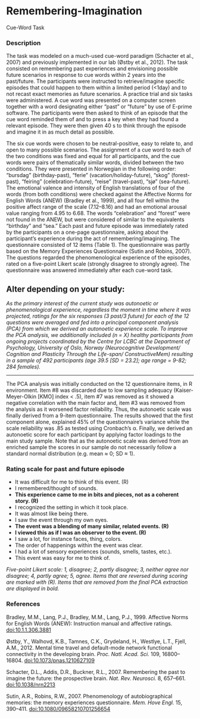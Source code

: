 # Remembering-Imagination
 Cue-Word Task 

### Description
The task was modeled on a much-used cue-word paradigm (Schacter et al., 2007) and previously implemented in our lab (Østby et al., 2012). The task consisted on remembering past experiences and envisioning possible future scenarios in response to cue words within 2 years into the past/future. The participants were instructed to retrieve/imagine specific episodes that could happen to them within a limited period (<1day) and to not recast exact memories as future scenarios. A practice trial and six tasks were administered. A cue word was presented on a computer screen together with a word designating either “past” or “future” by use of E-prime software. The participants were then asked to think of an episode that the cue word reminded them of and to press a key when they had found a relevant episode. They were then given 40 s to think through the episode and imagine it in as much detail as possible. 

The six cue words were chosen to be neutral-positive, easy to relate to, and open to many possible scenarios. The assignment of a cue word to each of the two conditions was fixed and equal for all participants, and the cue words were pairs of thematically similar words, divided between the two conditions. They were presented in Norwegian in the following order: “bursdag” (birthday-past), “ferie” (vacation/holiday-future), “skog” (forest-past), “feiring” (celebration-future), “reise” (travel-past), “sjø” (sea-future). The emotional valence and intensity of English translations of four of the words (from both conditions) were checked against the Affective Norms for English Words (ANEW) (Bradley et al., 1999), and all four fell within the positive affect range of the scale (7.12–8.16) and had an emotional arousal value ranging from 4.95 to 6.68. The words “celebration” and “forest” were not found in the ANEW, but were considered of similar to the equivalents “birthday” and “sea.” Each past and future episode was immediately rated by the participants on a one-page questionnaire, asking about the participant’s experience during the act of remembering/imagining. The questionnaire consisted of 12 items (Table 1). The questionnaire was partly based on the Memory Experiences Questionnaire (Sutin and Robins, 2007). The questions regarded the phenomenological experience of the episodes, rated on a five-point Likert scale (strongly disagree to strongly agree). The questionnaire was answered immediately after each cue-word task.

Alter depending on your study: 
---

*As the primary interest of the current study was autonoetic or phenomenological experience, regardless the moment in time where it was projected, ratings for the six responses (3 past/3 future) for each of the 12 questions were averaged and fed into a principal component analysis (PCA) from which we derived an autonoetic experience scale. To improve the PCA analysis, we additionally included (n = X) healthy participants from ongoing projects coordinated by the Centre for LCBC at the Department of Psychology, University of Oslo, Norway (Neurocognitive Development/ Cognition and Plasticity Through the Life-span/ ConstructiveMem) resulting in a sample of 492 participants (age 39.5 [SD = 23.2]; age range = 9-82; 284 females).* 

---

The PCA analysis was initially conducted on the 12 questionnaire items, in R environment. Item #8 was discarded due to low sampling adequacy (Kaiser-Meyer-Olkin [KMO] index < .5), item #7 was removed as it showed a negative correlation with the main factor and, item #3 was removed from the analysis as it worsened factor reliability. Thus, the autonoetic scale was finally derived from a 9-item questionnaire. The results showed that the first component alone, explained 45% of the questionnaire’s variance while the scale reliability was .85 as tested using Cronbach’s α. Finally, we derived an autonoetic score for each participant by applying factor loadings to the main study sample. Note that as the autonoetic scale was derived from an enriched sample the scores in our sample do not necessarily follow a standard normal distribution (e.g. mean ≈ 0; SD ≈ 1). 

### Rating scale for past and future episode
* It was difficult for me to think of this event. (R) 
* I remembered/thought of sounds. 
* **This experience came to me in bits and pieces, not as a coherent story. (R)** 
* I recognized the setting in which it took place. 
* It was almost like being there. 
* I saw the event through my own eyes. 
* **The event was a blending of many similar, related events. (R)**
* **I viewed this as if I was an observer to the event. (R)** 
* I saw a lot, for instance faces, thing, colors. 
* The order of happenings within the event was clear. 
* I had a lot of sensory experiences (sounds, smells, tastes, etc.). 
* This event was easy for me to think of. 

*Five-point Likert scale: 1, disagree; 2, partly disagree; 3, neither agree nor disagree; 4, partly agree; 5, agree. 
Items that are reversed during scoring are marked with (R). 
Items that are removed from the final PCA extraction are displayed in bold.*


### References
Bradley, M.M., Lang, P.J., Bradley, M.M., Lang, P.J., 1999. Affective Norms for English Words (ANEW): Instruction manual and affective ratings. [doi:10.1.1.306.3881](http://citeseerx.ist.psu.edu/viewdoc/summary?doi=10.1.1.306.3881)

Østby, Y., Walhovd, K.B., Tamnes, C.K., Grydeland, H., Westlye, L.T., Fjell, A.M., 2012. Mental time travel and default-mode network functional connectivity in the developing brain. *Proc. Natl. Acad. Sci.* 109, 16800–16804. [doi:10.1073/pnas.1210627109](http://www.pnas.org/content/109/42/16800)

Schacter, D.L., Addis, D.R., Buckner, R.L., 2007. Remembering the past to imagine the future: the prospective brain. *Nat. Rev. Neurosci.* 8, 657–661. [doi:10.1038/nrn2213](http://www.nature.com/nrn/journal/v8/n9/full/nrn2213.html?foxtrotcallback=true)

Sutin, A.R., Robins, R.W., 2007. Phenomenology of autobiographical memories: the memory experiences questionnaire. *Mem. Hove Engl.* 15, 390–411. [doi:10.1080/09658210701256654](http://www.tandfonline.com/doi/abs/10.1080/09658210701256654)

